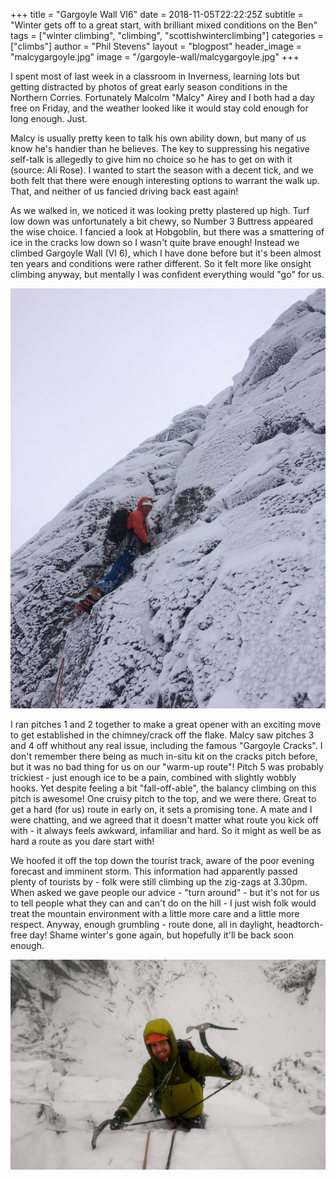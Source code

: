 +++
title = "Gargoyle Wall VI6"
date = 2018-11-05T22:22:25Z
subtitle = "Winter gets off to a great start, with brilliant mixed conditions on the Ben"
tags = ["winter climbing", "climbing", "scottishwinterclimbing"]
categories = ["climbs"]
author = "Phil Stevens"
layout = "blogpost"
header_image = "malcygargoyle.jpg"
image = "/gargoyle-wall/malcygargoyle.jpg"
+++

I spent most of last week in a classroom in Inverness, learning lots but getting distracted by photos of great early season conditions in the Northern Corries. Fortunately Malcolm "Malcy" Airey and I both had a day free on Friday, and the weather looked like it would stay cold enough for long enough. Just.

Malcy is usually pretty keen to talk his own ability down, but many of us know he's handier than he believes. The key to suppressing his negative self-talk is allegedly to give him no choice so he has to get on with it (source: Ali Rose). I wanted to start the season with a decent tick, and we both felt that there were enough interesting options to warrant the walk up. That, and neither of us fancied driving back east again!

As we walked in, we noticed it was looking pretty plastered up high. Turf low down was unfortunately a bit chewy, so Number 3 Buttress appeared the wise choice. I fancied a look at Hobgoblin, but there was a smattering of ice in the cracks low down so I wasn't quite brave enough! Instead we climbed Gargoyle Wall (VI 6), which I have done before but it's been almost ten years and conditions were rather different. So it felt more like onsight climbing anyway, but mentally I was confident everything would "go" for us.

![Clearing needed on pitch 5](gargoylechucky.jpeg#center)

I ran pitches 1 and 2 together to make a great opener with an exciting move to get established in the chimney/crack off the flake. Malcy saw pitches 3 and 4 off whithout any real issue, including the famous "Gargoyle Cracks". I don't remember there being as much in-situ kit on the cracks pitch before, but it was no bad thing for us on our "warm-up route"! Pitch 5 was probably trickiest - just enough ice to be a pain, combined with slightly wobbly hooks. Yet despite feeling a bit "fall-off-able", the balancy climbing on this pitch is awesome! One cruisy pitch to the top, and we were there. Great to get a hard (for us) route in early on, it sets a promising tone. A mate and I were chatting, and we agreed that it doesn't matter what route you kick off with - it always feels awkward, infamiliar and hard. So it might as well be as hard a route as you dare start with!

We hoofed it off the top down the tourist track, aware of the poor evening forecast and imminent storm. This information had apparently passed plenty of tourists by - folk were still climbing up the zig-zags at 3.30pm. When asked we gave people our advice - "turn around" - but it's not for us to tell people what they can and can't do on the hill - I just wish folk would treat the mountain environment with a little more care and a little more respect. Anyway, enough grumbling - route done, all in daylight, headtorch-free day! Shame winter's gone again, but hopefully it'll be back soon enough.

![Malcy pleased to have made it!](malcygargoyle.jpg#center)